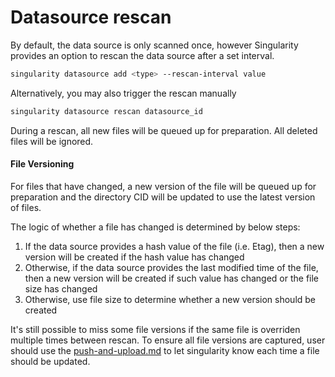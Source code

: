# Datasource rescan

By default, the data source is only scanned once, however Singularity provides an option to rescan the data source after a set interval.

```sh
singularity datasource add <type> --rescan-interval value
```

Alternatively, you may also trigger the rescan manually

```sh
singularity datasource rescan datasource_id
```

During a rescan, all new files will be queued up for preparation. All deleted files will be ignored.

#### File Versioning

For files that have changed, a new version of the file will be queued up for preparation and the directory CID will be updated to use the latest version of files.

The logic of whether a file has changed is determined by below steps:

1. If the data source provides a hash value of the file (i.e. Etag), then a new version will be created if the hash value has changed
2. Otherwise, if the data source provides the last modified time of the file, then a new version will be created if such value has changed or the file size has changed
3. Otherwise, use file size to determine whether a new version should be created

It's still possible to miss some file versions if the same file is overriden multiple times between rescan. To ensure all file versions are captured, user should use the [push-and-upload.md](push-and-upload.md "mention") to let singularity know each time a file should be updated.



